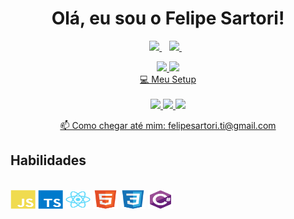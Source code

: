 
<h1 align='center'>
  Olá, eu sou o Felipe Sartori!
</h1>

<!-- <p align='center'>
  A mobile and .net developer from Curitiba, Brazil.
</p> -->

<p align='center'>
  
  <a href="https://www.linkedin.com/in/felipesartori/">
    <img src="https://img.shields.io/badge/linkedin-%230077B5.svg?&style=for-the-badge&logo=linkedin&logoColor=white" />
  </a>&nbsp;&nbsp;
  <a href="https://www.instagram.com/sartorifelipe_">
    <img src="https://img.shields.io/badge/instagram-%23E4405F.svg?&style=for-the-badge&logo=instagram&logoColor=white" />        
  </a>&nbsp;&nbsp;
  
</p>

<div align="center">
  <a href="https://github.com/felipesartori">
  <img height="150em" src="https://github-readme-stats.vercel.app/api?username=felipesartori&theme=github_dark&show_icons=true&locale=pt-br"/>
  <img height="150em" src="https://github-readme-stats.vercel.app/api/top-langs/?username=felipesartori&layout=compact&langs_count=7&theme=github_dark"/>
</div>

<div align='center'>
  💻 Meu Setup<br/><br/>
  <img src="https://img.shields.io/badge/windows%2010-%230078D6.svg?&style=for-the-badge&logo=windows&logoColor=white" />
  <img src="https://img.shields.io/badge/intel-core%20i7%209th-%230071C5.svg?&style=for-the-badge&logo=intel&logoColor=white" />
  <img src="https://img.shields.io/badge/RAM-16GB-%230071C5.svg?&style=for-the-badge&logoColor=white" />
</div>

<p align='center'>
  📫 Como chegar até mim: <a href='mailto:felipesartori.ti@gmail.com'>felipesartori.ti@gmail.com</a>
</p>


## Habilidades

<div style="display: inline_block"><br>
  <img align="center" alt="Js" height="30" width="40" src="https://raw.githubusercontent.com/devicons/devicon/master/icons/javascript/javascript-plain.svg">
  <img align="center" alt="Ts" height="30" width="40" src="https://raw.githubusercontent.com/devicons/devicon/master/icons/typescript/typescript-plain.svg">
  <img align="center" alt="React" height="30" width="40" src="https://raw.githubusercontent.com/devicons/devicon/master/icons/react/react-original.svg">
  <img align="center" alt="HTML" height="30" width="40" src="https://raw.githubusercontent.com/devicons/devicon/master/icons/html5/html5-original.svg">
  <img align="center" alt="CSS" height="30" width="40" src="https://raw.githubusercontent.com/devicons/devicon/master/icons/css3/css3-original.svg">
  <img align="center" alt="Csharp" height="30" width="40" src="https://raw.githubusercontent.com/devicons/devicon/master/icons/csharp/csharp-original.svg">
</div>  

  ##

<!-- 
<img align="right" src="https://img.shields.io/badge/firebase-ffca28?style=for-the-badge&logo=firebase&logoColor=black" />

<img align="right" src="https://img.shields.io/badge/Insomnia-5849be?style=for-the-badge&logo=Insomnia&logoColor=white" />

<img align="right" src="https://img.shields.io/badge/Node.js-339933?style=for-the-badge&logo=nodedotjs&logoColor=white" />

<img align="right" src="https://img.shields.io/badge/Postman-FF6C37?style=for-the-badge&logo=Postman&logoColor=white" />

<img align="right" src="https://img.shields.io/badge/React-20232A?style=for-the-badge&logo=react&logoColor=61DAFB" />

<img align="right" src="https://img.shields.io/badge/Swagger-85EA2D?style=for-the-badge&logo=Swagger&logoColor=white" />

<img align="right" src="https://img.shields.io/badge/MongoDB-4EA94B?style=for-the-badge&logo=mongodb&logoColor=white" />

<img align="right" src="https://img.shields.io/badge/Microsoft%20SQL%20Server-CC2927?style=for-the-badge&logo=microsoft%20sql%20server&logoColor=white" />

<img align="right" src="https://img.shields.io/badge/MySQL-005C84?style=for-the-badge&logo=mysql&logoColor=white" />

<img align="right" src="https://img.shields.io/badge/PostgreSQL-316192?style=for-the-badge&logo=postgresql&logoColor=white" />

<img align="right" src="https://img.shields.io/badge/React_Native-20232A?style=for-the-badge&logo=react&logoColor=61DAFB" />

<img align="right" src="https://img.shields.io/badge/Flutter-02569B?style=for-the-badge&logo=flutter&logoColor=white" />

<img align="right" src="https://img.shields.io/badge/TypeScript-007ACC?style=for-the-badge&logo=typescript&logoColor=white" />

<img align="right" src="https://img.shields.io/badge/json-5E5C5C?style=for-the-badge&logo=json&logoColor=white" />

<img align="right" src="https://img.shields.io/badge/HTML5-E34F26?style=for-the-badge&logo=html5&logoColor=white" />

<img align="right" src="https://img.shields.io/badge/JavaScript-323330?style=for-the-badge&logo=javascript&logoColor=F7DF1E" />

<img align="right" src="https://img.shields.io/badge/Delphi-B22222?style=for-the-badge&logo=delphi&logoColor=white" /> -->


<!-- 

<details>
  <summary>📃 Resume</summary>

## Education

- 📖 **Web Development**\
📆 2013 - 2016\
📍 **University of the West of São Paulo** - Presidente Prudente, Brazil

## Experience

- 👨‍💻 **Systems Analyst and Front End Developer**\
📆 2015 - 2016\
📍 **Web Works** - Presidente Prudente/SP, Brazil

<img align="right" src="https://img.shields.io/badge/Windows-0078D6?logo=windows&logoColor=white" />
<img align="right" src="https://img.shields.io/badge/Microsoft%20Excel-217346?logo=microsoft-excel&logoColor=white" />
<img align="right" src="https://img.shields.io/badge/Microsoft%20Office-D83B01?logo=microsoft-office&logoColor=white" />
<img align="right" src="https://img.shields.io/badge/SAP-0FAAFF?logo=sap&logoColor=white" />

</details> 

-->

